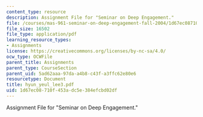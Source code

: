 ```yaml
---
content_type: resource
description: Assignment File for "Seminar on Deep Engagement."
file: /courses/mas-961-seminar-on-deep-engagement-fall-2004/1d67ec08710f453adc5e384efcbd02df_hyun_yeul_lee3.pdf
file_size: 16502
file_type: application/pdf
learning_resource_types:
- Assignments
license: https://creativecommons.org/licenses/by-nc-sa/4.0/
ocw_type: OCWFile
parent_title: Assignments
parent_type: CourseSection
parent_uid: 5ad62aaa-97da-a4b8-c43f-a3ffc62e80e6
resourcetype: Document
title: hyun_yeul_lee3.pdf
uid: 1d67ec08-710f-453a-dc5e-384efcbd02df
---
```

Assignment File for "Seminar on Deep Engagement."